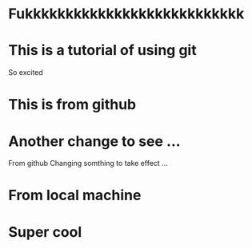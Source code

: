 # Fukkkkkkkkkkkkkkkkkkkkkkkkkkk
# This is a tutorial of using git
So excited
# This is from github

# Another change to see ...
From github
Changing somthing to take effect ...

# From local machine

# Super cool